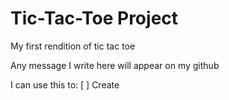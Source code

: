 # Tic-Tac-Toe Project

My first rendition of tic tac toe

Any message I write here will appear on my github

I can use this to:
[ ] Create 